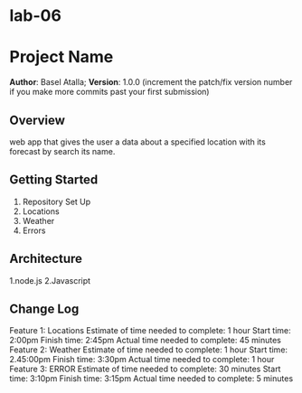 # lab-06

# Project Name

**Author**: Basel Atalla;
**Version**: 1.0.0 (increment the patch/fix version number if you make more commits past your first submission)

## Overview
web app that gives the user a data about a specified location with its forecast by search its name.

## Getting Started
1. Repository Set Up
2. Locations
3. Weather
4. Errors

## Architecture
1.node.js
2.Javascript

## Change Log
 Feature 1: Locations
Estimate of time needed to complete: 1 hour
Start time: 2:00pm
Finish time: 2:45pm
Actual time needed to complete: 45 minutes
Feature 2: Weather
Estimate of time needed to complete: 1 hour
Start time: 2.45:00pm
Finish time: 3:30pm
Actual time needed to complete: 1 hour
Feature 3: ERROR
Estimate of time needed to complete: 30 minutes
Start time: 3:10pm
Finish time: 3:15pm
Actual time needed to complete: 5 minutes
